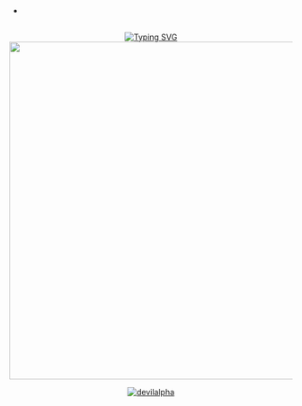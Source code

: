 - ## <!-- Typing SVG -->
<p align="center">
    <a href="https://git.io/J0hKr">
        <img
        src="https://readme-typing-svg.herokuapp.com?size=30&width=800&lines=Welcome+To+MHMDMUKRIM+DEVIL-ALPHA+Profile."
            alt="Typing SVG"

<div align="center">
  <img border-radius: 15px src="https://static.wikia.nocookie.net/powerlisting/images/f/fb/Megumi_Fushiguro%27s_Divine_Dogs_JUJUTSU_KAISEN.gif/revision/latest?cb=20210212223104" width="600" height="600"/>
  <p align="center">
<a href="#"><img title= devilalpha src="https://img.shields.io/badge/DEVIL-ALPHA-red?colorA=%23ff0000&colorB=%23017e40&style=for-the-badge"></a>
</p>
